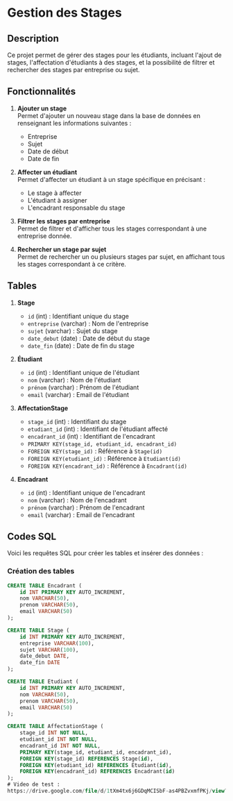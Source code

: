 # Gestion des Stages

## Description
Ce projet permet de gérer des stages pour les étudiants, incluant l'ajout de stages, l'affectation d'étudiants à des stages, et la possibilité de filtrer et rechercher des stages par entreprise ou sujet.
## Fonctionnalités

1. **Ajouter un stage**  
   Permet d'ajouter un nouveau stage dans la base de données en renseignant les informations suivantes :  
   - Entreprise  
   - Sujet  
   - Date de début  
   - Date de fin  

2. **Affecter un étudiant**  
   Permet d'affecter un étudiant à un stage spécifique en précisant :  
   - Le stage à affecter  
   - L'étudiant à assigner  
   - L'encadrant responsable du stage  

3. **Filtrer les stages par entreprise**  
   Permet de filtrer et d'afficher tous les stages correspondant à une entreprise donnée.

4. **Rechercher un stage par sujet**  
   Permet de rechercher un ou plusieurs stages par sujet, en affichant tous les stages correspondant à ce critère.

## Tables

1. **Stage**
   - `id` (int) : Identifiant unique du stage
   - `entreprise` (varchar) : Nom de l'entreprise
   - `sujet` (varchar) : Sujet du stage
   - `date_debut` (date) : Date de début du stage
   - `date_fin` (date) : Date de fin du stage

2. **Étudiant**
   - `id` (int) : Identifiant unique de l'étudiant
   - `nom` (varchar) : Nom de l'étudiant
   - `prénom` (varchar) : Prénom de l'étudiant
   - `email` (varchar) : Email de l'étudiant

3. **AffectationStage**
   - `stage_id` (int) : Identifiant du stage
   - `etudiant_id` (int) : Identifiant de l'étudiant affecté
   - `encadrant_id` (int) : Identifiant de l'encadrant
   - `PRIMARY KEY(stage_id, etudiant_id, encadrant_id)`
   - `FOREIGN KEY(stage_id)` : Référence à `Stage(id)`
   - `FOREIGN KEY(etudiant_id)` : Référence à `Etudiant(id)`
   - `FOREIGN KEY(encadrant_id)` : Référence à `Encadrant(id)`

4. **Encadrant**
   - `id` (int) : Identifiant unique de l'encadrant
   - `nom` (varchar) : Nom de l'encadrant
   - `prénom` (varchar) : Prénom de l'encadrant
   - `email` (varchar) : Email de l'encadrant

## Codes SQL

Voici les requêtes SQL pour créer les tables et insérer des données :

### Création des tables

```sql
CREATE TABLE Encadrant (
    id INT PRIMARY KEY AUTO_INCREMENT,
    nom VARCHAR(50),
    prenom VARCHAR(50),
    email VARCHAR(50)
);

CREATE TABLE Stage (
    id INT PRIMARY KEY AUTO_INCREMENT,
    entreprise VARCHAR(100),
    sujet VARCHAR(100),
    date_debut DATE,
    date_fin DATE
);

CREATE TABLE Etudiant (
    id INT PRIMARY KEY AUTO_INCREMENT,
    nom VARCHAR(50),
    prenom VARCHAR(50),
    email VARCHAR(50)
);

CREATE TABLE AffectationStage (
    stage_id INT NOT NULL,
    etudiant_id INT NOT NULL,
    encadrant_id INT NOT NULL,
    PRIMARY KEY(stage_id, etudiant_id, encadrant_id),
    FOREIGN KEY(stage_id) REFERENCES Stage(id),
    FOREIGN KEY(etudiant_id) REFERENCES Etudiant(id),
    FOREIGN KEY(encadrant_id) REFERENCES Encadrant(id)
);
# Video de test :
https://drive.google.com/file/d/1tXm4tx6j6GDqMCISbF-as4PBZvxmfPKj/view?usp=drive_link 
